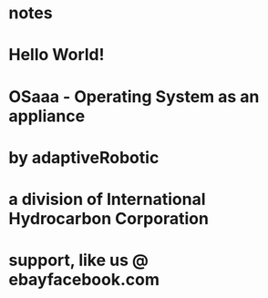 # notes
# Hello World!
# OSaaa - Operating System as an appliance
# by adaptiveRobotic
# a division of International Hydrocarbon Corporation 
# support, like us @ ebayfacebook.com
